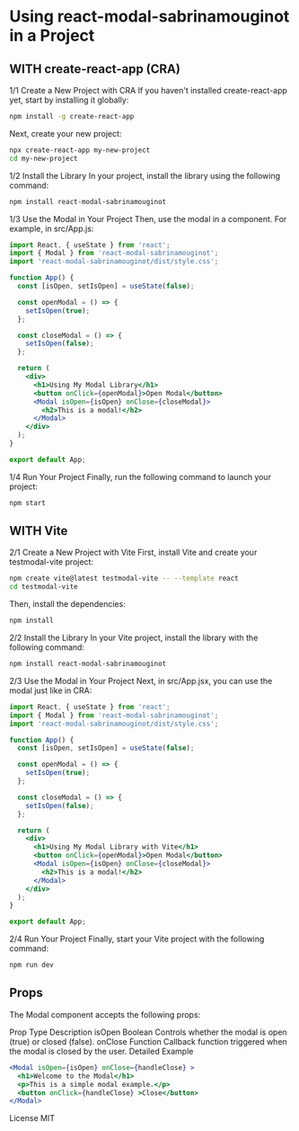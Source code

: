 # Using react-modal-sabrinamouginot in a Project

## WITH create-react-app (CRA)

1/1 Create a New Project with CRA
If you haven't installed create-react-app yet, start by installing it globally:

```bash
npm install -g create-react-app
```

Next, create your new project:

```bash
npx create-react-app my-new-project
cd my-new-project
```

1/2 Install the Library
In your project, install the library using the following command:

```bash
npm install react-modal-sabrinamouginot
```

1/3 Use the Modal in Your Project
Then, use the modal in a component. For example, in src/App.js:

```jsx
import React, { useState } from 'react';
import { Modal } from 'react-modal-sabrinamouginot';
import 'react-modal-sabrinamouginot/dist/style.css';

function App() {
  const [isOpen, setIsOpen] = useState(false);

  const openModal = () => {
    setIsOpen(true);
  };

  const closeModal = () => {
    setIsOpen(false);
  };

  return (
    <div>
      <h1>Using My Modal Library</h1>
      <button onClick={openModal}>Open Modal</button>
      <Modal isOpen={isOpen} onClose={closeModal}>
        <h2>This is a modal!</h2>
      </Modal>
    </div>
  );
}

export default App;
```

1/4 Run Your Project
Finally, run the following command to launch your project:

```bash
npm start
```

## WITH Vite

2/1 Create a New Project with Vite
First, install Vite and create your testmodal-vite project:

```bash
npm create vite@latest testmodal-vite -- --template react
cd testmodal-vite
```

Then, install the dependencies:

```bash
npm install
```

2/2 Install the Library
In your Vite project, install the library with the following command:

```bash
npm install react-modal-sabrinamouginot
```

2/3 Use the Modal in Your Project
Next, in src/App.jsx, you can use the modal just like in CRA:

```jsx
import React, { useState } from 'react';
import { Modal } from 'react-modal-sabrinamouginot';
import 'react-modal-sabrinamouginot/dist/style.css';

function App() {
  const [isOpen, setIsOpen] = useState(false);

  const openModal = () => {
    setIsOpen(true);
  };

  const closeModal = () => {
    setIsOpen(false);
  };

  return (
    <div>
      <h1>Using My Modal Library with Vite</h1>
      <button onClick={openModal}>Open Modal</button>
      <Modal isOpen={isOpen} onClose={closeModal}>
        <h2>This is a modal!</h2>
      </Modal>
    </div>
  );
}

export default App;
```

2/4 Run Your Project
Finally, start your Vite project with the following command:

```bash
npm run dev
```

## Props

The Modal component accepts the following props:

Prop Type Description
isOpen Boolean Controls whether the modal is open (true) or closed (false).
onClose Function Callback function triggered when the modal is closed by the user.
Detailed Example

```jsx
<Modal isOpen={isOpen} onClose={handleClose} >
  <h1>Welcome to the Modal</h1>
  <p>This is a simple modal example.</p>
  <button onClick={handleClose} >Close</button>
</Modal>
```

License
MIT
